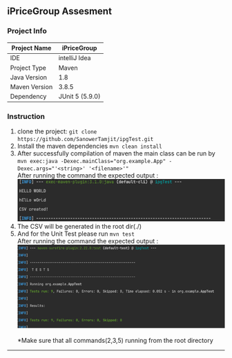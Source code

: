 ## iPriceGroup Assesment

### Project Info
| Project Name  | iPriceGroup      |
|---------------|------------------|
| IDE           | intelliJ Idea    |
| Project Type  | Maven            |
| Java Version  | 1.8              |
| Maven Version | 3.8.5            |
| Dependency    | JUnit 5  (5.9.0) |


### Instruction
1. clone the project: ```git clone https://github.com/SanowerTamjit/ipgTest.git```
2. Install the maven dependencies  ```mvn clean install```
3. After successfully compilation of maven the main class can be run by ```mvn exec:java -Dexec.mainClass="org.example.App" -Dexec.args="'<string>' '<filename>'" ```
   <br> After running the command the expected output : <br><img src="./images/img.png"/>
4. The CSV will be generated in the root dir(./)
5. And for the Unit Test please run ```mvn test``` <br> After running the command the expected output : <br><img src="./images/img1.png"/>
   <br><br>
*Make sure that all commands(2,3,5) running from the root directory
***
